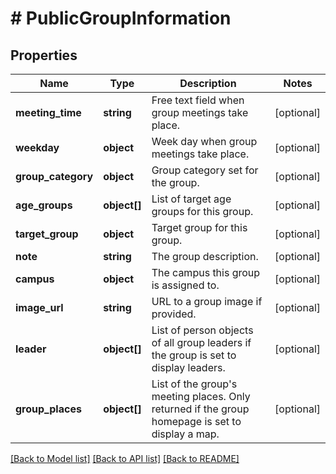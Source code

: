 # # PublicGroupInformation

## Properties

Name | Type | Description | Notes
------------ | ------------- | ------------- | -------------
**meeting_time** | **string** | Free text field when group meetings take place. | [optional]
**weekday** | **object** | Week day when group meetings take place. | [optional]
**group_category** | **object** | Group category set for the group. | [optional]
**age_groups** | **object[]** | List of target age groups for this group. | [optional]
**target_group** | **object** | Target group for this group. | [optional]
**note** | **string** | The group description. | [optional]
**campus** | **object** | The campus this group is assigned to. | [optional]
**image_url** | **string** | URL to a group image if provided. | [optional]
**leader** | **object[]** | List of person objects of all group leaders if the group is set to display leaders. | [optional]
**group_places** | **object[]** | List of the group&#39;s meeting places. Only returned if the group homepage is set to display a map. | [optional]

[[Back to Model list]](../../README.md#models) [[Back to API list]](../../README.md#endpoints) [[Back to README]](../../README.md)
